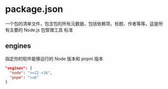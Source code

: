 # package.json

一个包的清单文件，包含包的所有元数据，包括依赖项、标题、作者等等。这是所有主要的 Node.js 包管理工具
标准

## engines

指定你的软件能够运行的 Node 版本和 pnpm 版本

```json
"engines": {
  "node": ">=12 <16",
  "pnpm": ">=6"
}
```
